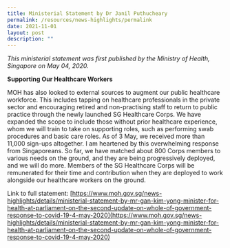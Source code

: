 ```yaml
---
title: Ministerial Statement by Dr Janil Puthucheary
permalink: /resources/news-highlights/permalink
date: 2021-11-01
layout: post
description: ""
---
```

*This ministerial statement was first published by the Ministry of Health, Singapore on May 04, 2020.*

**Supporting Our Healthcare Workers**

MOH has also looked to external sources to augment our public healthcare workforce. This includes tapping on healthcare professionals in the private sector and encouraging retired and non-practising staff to return to public practice through the newly launched SG Healthcare Corps. We have expanded the scope to include those without prior healthcare experience, whom we will train to take on supporting roles, such as performing swab procedures and basic care roles. As of 3 May, we received more than 11,000 sign-ups altogether. I am heartened by this overwhelming response from Singaporeans. So far, we have matched about 800 Corps members to various needs on the ground, and they are being progressively deployed, and we will do more. Members of the SG Healthcare Corps will be remunerated for their time and contribution when they are deployed to work alongside our healthcare workers on the ground.

Link to full statement: [https://www.moh.gov.sg/news-highlights/details/ministerial-statement-by-mr-gan-kim-yong-minister-for-health-at-parliament-on-the-second-update-on-whole-of-government-response-to-covid-19-4-may-2020](https://www.moh.gov.sg/news-highlights/details/ministerial-statement-by-mr-gan-kim-yong-minister-for-health-at-parliament-on-the-second-update-on-whole-of-government-response-to-covid-19-4-may-2020)